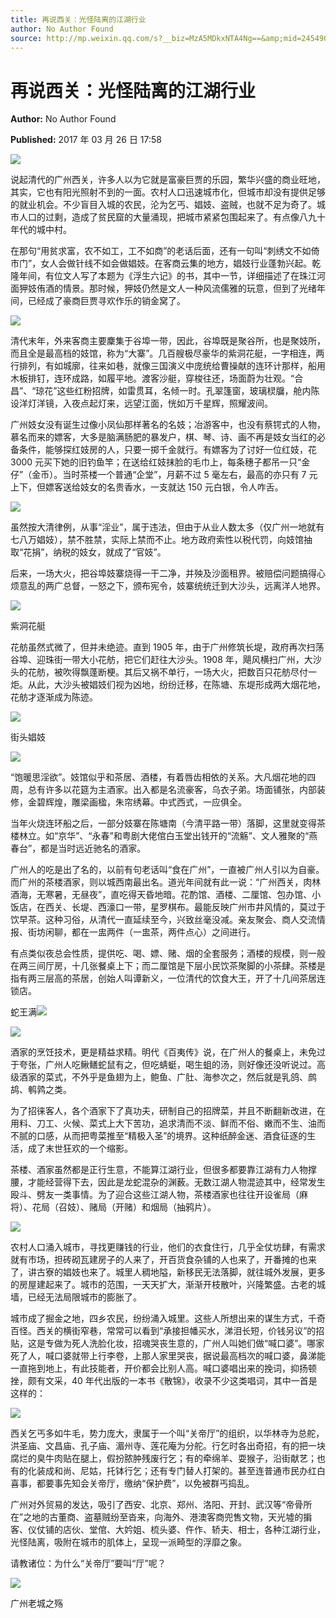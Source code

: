 ```yaml
---
title: 再说西关：光怪陆离的江湖行业
author: No Author Found
source: http://mp.weixin.qq.com/s?__biz=MzA5MDkxNTA4Ng==&amp;mid=2454905819&amp;idx=1&amp;sn=2db2d7d6c68e33e15c72a58dbe69df45&amp;chksm=87a22bbab0d5a2ac18075c5e655b4260e0b27392087d3ae85e624743e227526c0548e7c1597c#rd
---
```


# 再说西关：光怪陆离的江湖行业

**Author:** No Author Found

**Published:** 2017 年 03 月 26 日 17:58

![](http://mmbiz.qpic.cn/mmbiz_jpg/PJWG74pLsMY6VjSs8icl92DouG8adAGS0ibIkmicA6dYrXchQel1ic3LTtD572I9r9sbW2tOnBvpibgicAXRcdc4p5aA/0?wx_fmt=jpeg)

说起清代的广州西关，许多人以为它就是富豪巨贾的乐园，繁华兴盛的商业旺地，其实，它也有阳光照射不到的一面。农村人口迅速城市化，但城市却没有提供足够的就业机会。不少盲目入城的农民，沦为乞丐、娼妓、盗贼，也就不足为奇了。城市人口的过剩，造成了贫民窟的大量涌现，把城市紧紧包围起来了。有点像八九十年代的城中村。

在那句“用贫求富，农不如工，工不如商”的老话后面，还有一句叫“刺绣文不如倚市门”，女人会做针线不如会做娼妓。在客商云集的地方，娼妓行业蓬勃兴起。乾隆年间，有位文人写了本题为《浮生六记》的书，其中一节，详细描述了在珠江河面狎妓侑酒的情景。那时候，狎妓仍然是文人一种风流儒雅的玩意，但到了光绪年间，已经成了豪商巨贾寻欢作乐的销金窝了。

![](http://mmbiz.qpic.cn/mmbiz_jpg/PJWG74pLsMZVI0AzibiaKbm1LQVX8gnUvWw36ibPd9KQibDlUQ2ZGdicGxUTZ6ickWe2ozZplLrN94O1dDXowicxAJHqw/0?wx_fmt=jpeg)

清代末年，外来客商主要麇集于谷埠一带，因此，谷埠既是聚谷所，也是聚妓所，而且全是最高档的妓馆，称为“大寨”。几百艘极尽豪华的紫洞花艇，一字相连，两行排列，有如城廓，往来如巷，就像三国演义中庞统给曹操献的连环计那样，船用木板排钉，连环成路，如履平地。渡客沙艇，穿梭往还，场面蔚为壮观。“合昌”、“琼花”这些红粉招牌，如雷贯耳，名倾一时。孔翠篷窗，玻璃棂牖，舱内陈设洋灯洋镜，入夜点起灯来，远望江面，恍如万千星辉，照耀波间。

广州妓女没有诞生过像小凤仙那样著名的名妓；冶游客中，也没有蔡锷式的人物，慕名而来的嫖客，大多是脑满肠肥的暴发户，棋、琴、诗、画不再是妓女当红的必备条件，能够探红妓房的人，只要一掷千金就行。有嫖客为了讨好一位红妓，花 3000 元买下她的旧钓鱼竿；在送给红妓抹脸的毛巾上，每条穗子都吊一只“金仔”（金币）。当时茶楼一个普通“企堂”，月薪不过 5 毫左右，最高的亦只有 7 元上下，但嫖客送给妓女的名贵香水，一支就达 150 元白银，令人咋舌。

![](http://mmbiz.qpic.cn/mmbiz_jpg/PJWG74pLsMZVI0AzibiaKbm1LQVX8gnUvWr8nDNo4ic9ib8QibUjAaeibqYj7I0G0LKpkaNOyJAaGgYLmibTIlS4jxLPA/0?wx_fmt=jpeg)

虽然按大清律例，从事“淫业”，属于违法，但由于从业人数太多（仅广州一地就有七八万娼妓），禁不胜禁，实际上禁而不止。地方政府索性以税代罚，向妓馆抽取“花捐”，纳税的妓女，就成了“官妓”。

后来，一场大火，把谷埠妓寨烧得一干二净，并殃及沙面租界。被赔偿问题搞得心烦意乱的两广总督，一怒之下，颁布宪令，妓寨统统迁到大沙头，远离洋人地界。

![](http://mmbiz.qpic.cn/mmbiz_jpg/PJWG74pLsMZVI0AzibiaKbm1LQVX8gnUvWwNkNic8icpmS24PgheU4iamZEbxKLcNGqiceo9PPgjh0bYqJGQuFyhDfNg/0?wx_fmt=jpeg)

紫洞花艇

花舫虽然式微了，但并未绝迹。直到 1905 年，由于广州修筑长堤，政府再次扫荡谷埠、迎珠街一带大小花舫，把它们赶往大沙头。1908 年，飓风横扫广州，大沙头的花舫，被吹得飘蓬断梗。其后又祸不单行，一场大火，把数百只花舫尽付一炬。从此，大沙头被娼妓们视为凶地，纷纷迁移，在陈塘、东堤形成两大烟花地，花舫才逐渐成为陈迹。

![](http://mmbiz.qpic.cn/mmbiz_jpg/PJWG74pLsMZVI0AzibiaKbm1LQVX8gnUvWcSQfRetgcrkBKIfibwQO68dwdmlBLKxic7FSpJNfMfjpBpcUzeZ3Z27w/0?wx_fmt=jpeg)

街头娼妓

![](http://mmbiz.qpic.cn/mmbiz_jpg/PJWG74pLsMZVI0AzibiaKbm1LQVX8gnUvWZiapOiagM7MWPY06ibR1SxuTASu8CNAsCllL6hgqZdWL2nVskrbbzq99w/0?wx_fmt=jpeg)

“饱暖思淫欲”。妓馆似乎和茶居、酒楼，有着唇齿相依的关系。大凡烟花地的四周，总有许多以花筵为主酒家。出入都是名流豪客，乌衣子弟。场面铺张，内部装修，金碧辉煌，雕梁画楹，朱帘绣幕。中式西式，一应俱全。

当年火烧连环船之后，一部分妓寨在陈塘南（今清平路一带）落脚，这里就变得茶楼林立。如“京华”、“永春”和粤剧大佬倌白玉堂出钱开的“流觞”、文人雅聚的“燕春台”，都是当时远近驰名的酒家。

广州人的吃是出了名的，以前有句老话叫“食在广州”，一直被广州人引以为自豪。而广州的茶楼酒家，则以城西南最出名。道光年间就有此一说：“广州西关，肉林酒海，无寒暑，无昼夜”，直吃得天昏地暗。花酌馆、酒楼、二厘馆、包办馆、小饭店，在西关、长堤、西濠口一带，星罗棋布。最能反映广州市井风情的，莫过于饮早茶。这种习俗，从清代一直延续至今，兴致丝毫没减。亲友聚会、商人交流情报、街坊闲聊，都在一盅两件（一盅茶，两件点心）之间进行。

有点类似夜总会性质，提供吃、喝、嫖、赌、烟的全套服务；酒楼的规模，则一般在两三间厅房，十几张餐桌上下；而二厘馆是下层小民饮茶聚脚的小茶肆。茶楼是指有两三层高的茶居，创始人叫谭新义，一位清代的饮食大王，开了十几间茶居连锁店。

蛇王满![](http://mmbiz.qpic.cn/mmbiz_jpg/PJWG74pLsMZVI0AzibiaKbm1LQVX8gnUvWQMQDM2xDnvDuRWOfc7RjdxyNuZwFtYtxxFlS6uorjR03few2o2Dpicw/0?wx_fmt=jpeg)

![](http://mmbiz.qpic.cn/mmbiz_png/ianq03UUWGmIyxKD9AsYKVAlzQInSkLFEWjicemEvWxIYXN7bzBgicVMtIich2vxXibgHZ0k45sYO4GN5ybdwYs6z4g/0?wx_fmt=png)

酒家的烹饪技术，更是精益求精。明代《百夷传》说，在广州人的餐桌上，未免过于夸张，广州人吃鳅鳝蛇鼠有之，但吃蜻蜓，喝生蛆的汤，则好像还没听说过。高级酒家的菜式，不外乎是鱼翅为上，鲍鱼、广肚、海参次之，然后就是乳鸽、鹧鸪、鹌鹑之类。

为了招徕客人，各个酒家下了真功夫，研制自己的招牌菜，并且不断翻新改进，在用料、刀工、火候、菜式上大下苦功，追求清而不淡、鲜而不俗、嫩而不生、油而不腻的口感，从而把粤菜推至“精极入圣”的境界。这种纸醉金迷、酒食征逐的生活，成了末世狂欢的一个缩影。

茶楼、酒家虽然都是正行生意，不能算江湖行业，但很多都要靠江湖有力人物撑腰，才能经营得下去，因此是龙蛇混杂的渊薮。无数江湖人物混迹其中，经常发生殴斗、劈友一类事情。为了迎合这些江湖人物，茶楼酒家也往往开设雀局（麻将）、花局（召妓）、赌局（开赌）和烟局（抽鸦片）。

![](http://mmbiz.qpic.cn/mmbiz_jpg/PJWG74pLsMZVI0AzibiaKbm1LQVX8gnUvWaIjQWEyhzLP3iaG3pzsdwDeUriaJmyRWELBTrPsqK1ADic3icCwWNYlENA/0?wx_fmt=jpeg)

农村人口涌入城市，寻找更赚钱的行业，他们的衣食住行，几乎全仗坊肆，有需求就有市场，担砖砌瓦建房子的人来了，开百货食杂铺的人也来了，开番摊的也来了，讲古寮的娼妓也来了。城里人稠地隘，新移民无法落脚，就往城外发展，更多的房屋建起来了。城市的范围，一天天扩大，渐渐开枝散叶，兴隆繁盛。古老的城墙，已经无法局限城市的膨胀了。

城市成了掘金之地，四乡农民，纷纷涌入城里。这些人所想出来的谋生方式，千奇百怪。西关的横街窄巷，常常可以看到“承接担幡买水，涕泪长短，价钱另议”的招贴，这是专做为死人洗脸化妆，招魂哭丧生意的，广州人叫她们做“喊口婆”。哪家死了人，喊口婆就带上行李卷，上那人家里哭丧，据说最高档次的喊口婆，鼻涕能一直拖到地上，有此技能者，开价都会比别人高。喊口婆唱出来的挽词，抑扬顿挫，颇有文采，40 年代出版的一本书《散锦》，收录不少这类唱词，其中一首是这样的：

![](http://mmbiz.qpic.cn/mmbiz_jpg/PJWG74pLsMZVI0AzibiaKbm1LQVX8gnUvWPZo3nPVUa7sPqictg0oicZARWOnBsianJDRamUHrUt3yApmKBicOZqicopQ/0?wx_fmt=jpeg)

西关乞丐多如牛毛，势力庞大，隶属于一个叫“关帝厅”的组织，以华林寺为总舵，洪圣庙、文昌庙、孔子庙、湄州寺、莲花庵为分舵。行乞时各出奇招，有的把一块腐烂的臭牛肉贴在腿上，假扮脓肿残废行乞；有的牵绵羊、耍猴子，沿街献艺；也有的化装成和尚、尼姑，托钵行乞；还有专门替人打架的。甚至连普通市民办红白喜事，都要事先知会关帝厅，缴纳“保护费”，以免被群丐捣乱。

广州对外贸易的发达，吸引了西安、北京、郑州、洛阳、开封、武汉等“帝骨所在”之地的古董商、盗墓贼纷至沓来，向海外、港澳客商兜售文物，天光墟的掮客、仪仗铺的店伙、堂倌、大妗姐、梳头婆、仵作、轿夫、相士，各种江湖行业，光怪陆离，吸附在城市的肌体上，呈现一派畸型的浮靡之象。

请教诸位：为什么“关帝厅”要叫“厅”呢？

![](http://mmbiz.qpic.cn/mmbiz_gif/PJWG74pLsMYf2b50xFTbTsibmjv5gNVOxZegUj8mrKtpuzCpBAYnQw9duHfIcNnUzicicnGUSv4EWPSTRAPvV9g3w/0?wx_fmt=gif)

广州老城之殇
